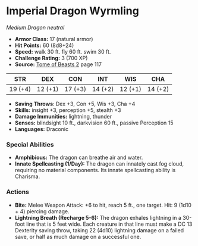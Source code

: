 # Imperial Dragon Wyrmling

*Medium* *Dragon* *neutral*

- **Armor Class:** 17 (natural armor)
- **Hit Points:** 60 (8d8+24)
- **Speed:** walk 30 ft. fly 60 ft. swim 30 ft.
- **Challenge Rating:** 3 (700 XP)
- **Source:** [Tome of Beasts 2](https://koboldpress.com/kpstore/product/tome-of-beasts-2-for-5th-edition) page 117

| STR | DEX | CON | INT | WIS | CHA |
| --- | --- | --- | --- | --- | --- |
| 19 (+4) | 12 (+1) | 17 (+3) | 14 (+2) | 12 (+1) | 14 (+2) |

- **Saving Throws**: Dex +3, Con +5, Wis +3, Cha +4
- **Skills:** insight +3, perception +5, stealth +3
- **Damage Immunities:** lightning, thunder
- **Senses:** blindsight 10 ft., darkvision 60 ft., passive Perception 15
- **Languages:** Draconic
### Special Abilities
- **Amphibious:** The dragon can breathe air and water.
- **Innate Spellcasting (1/Day):** The dragon can innately cast fog cloud, requiring no material components. Its innate spellcasting ability is Charisma.
### Actions
- **Bite:** Melee Weapon Attack: +6 to hit, reach 5 ft., one target. Hit: 9 (1d10 + 4) piercing damage.
- **Lightning Breath (Recharge 5-6):** The dragon exhales lightning in a 30-foot line that is 5 feet wide. Each creature in that line must make a DC 13 Dexterity saving throw, taking 22 (4d10) lightning damage on a failed save, or half as much damage on a successful one.


